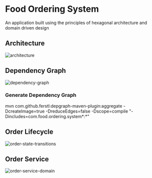 # Food Ordering System
An application built using the principles of hexagonal architecture and domain driven design

## Architecture
![architecture](https://github.com/sharang1996/food-ordering-system/assets/15714187/e6590779-8c29-4376-93bc-6a49210cda02)


## Dependency Graph
![dependency-graph](https://github.com/sharang1996/food-ordering-system/assets/15714187/69be8f79-1b2a-49f2-ad13-9b4223d108fc)

### Generate Dependency Graph
mvn com.github.ferstl:depgraph-maven-plugin:aggregate -DcreateImage=true -DreduceEdges=false -Dscope=compile "-Dincludes=com.food.ordering.system*:*"

## Order Lifecycle
![order-state-transitions](https://github.com/sharang1996/food-ordering-system/assets/15714187/fd5d1a8b-4e45-4c29-915a-5391fd05b419)

## Order Service
![order-service-domain](https://github.com/sharang1996/food-ordering-system/assets/15714187/8da2fa38-d291-4a95-a272-6e8c346079d3)
